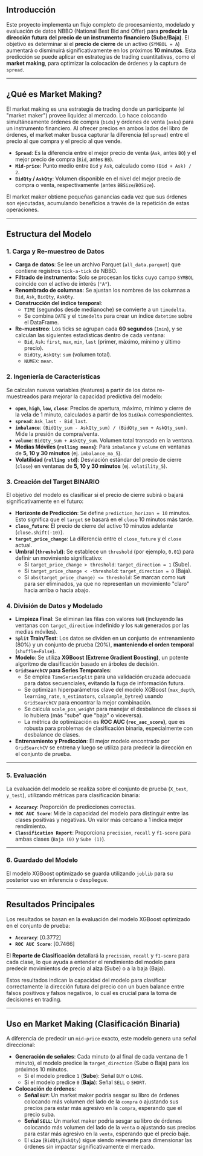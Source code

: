 
## Introducción

Este proyecto implementa un flujo completo de procesamiento, modelado y evaluación de datos NBBO (National Best Bid and Offer) para **predecir la dirección futura del precio de un instrumento financiero (Sube/Baja)**. El objetivo es determinar si el **precio de cierre** de un activo (`SYMBOL = A`) aumentará o disminuirá significativamente en los próximos **10 minutos**. Esta predicción se puede aplicar en estrategias de trading cuantitativas, como el **market making**, para optimizar la colocación de órdenes y la captura de `spread`.

---

## ¿Qué es Market Making?

El market making es una estrategia de trading donde un participante (el "market maker") provee liquidez al mercado. Lo hace colocando simultáneamente órdenes de compra (`bids`) y órdenes de venta (`asks`) para un instrumento financiero. Al ofrecer precios en ambos lados del libro de órdenes, el market maker busca capturar la diferencia (el `spread`) entre el precio al que compra y el precio al que vende.

* **`Spread`**: Es la diferencia entre el mejor precio de venta (`Ask`, antes `BO`) y el mejor precio de compra (`Bid`, antes `BB`).
* **`Mid-price`**: Punto medio entre `Bid` y `Ask`, calculado como `(Bid + Ask) / 2`.
* **`BidQty` / `AskQty`**: Volumen disponible en el nivel del mejor precio de compra o venta, respectivamente (antes `BBSize`/`BOSize`).

El market maker obtiene pequeñas ganancias cada vez que sus órdenes son ejecutadas, acumulando beneficios a través de la repetición de estas operaciones.

---

## Estructura del Modelo

### 1. Carga y Re-muestreo de Datos

* **Carga de datos**: Se lee un archivo Parquet (`all_data.parquet`) que contiene registros `tick-a-tick` de NBBO.
* **Filtrado de instrumento**: Solo se procesan los ticks cuyo campo `SYMBOL` coincide con el activo de interés (`"A"`).
* **Renombrado de columnas**: Se ajustan los nombres de las columnas a `Bid`, `Ask`, `BidQty`, `AskQty`.
* **Construcción del índice temporal**:
    * `TIME` (segundos desde medianoche) se convierte a un `timedelta`.
    * Se combina `DATE` y el `timedelta` para crear un índice `datetime` sobre el DataFrame.
* **Re-muestreo**: Los ticks se agrupan cada **60 segundos** (`1min`), y se calculan las siguientes estadísticas dentro de cada ventana:
    * `Bid`, `Ask`: `first`, `max`, `min`, `last` (primer, máximo, mínimo y último precio).
    * `BidQty`, `AskQty`: `sum` (volumen total).
    * `NUMEX`: `mean`.

### 2. Ingeniería de Características

Se calculan nuevas variables (features) a partir de los datos re-muestreados para mejorar la capacidad predictiva del modelo:

* **`open`, `high`, `low`, `close`**: Precios de apertura, máximo, mínimo y cierre de la vela de 1 minuto, calculados a partir de los `Bid`/`Ask` correspondientes.
* **`spread`**: `Ask_last - Bid_last`.
* **`imbalance`**: `(BidQty_sum - AskQty_sum) / (BidQty_sum + AskQty_sum)`. Mide la presión de compra/venta.
* **`volume`**: `BidQty_sum + AskQty_sum`. Volumen total transado en la ventana.
* **Medias Móviles (`rolling means`)**: Para `imbalance` y `volume` en ventanas de **5, 10 y 30 minutos** (ej. `imbalance_ma_5`).
* **Volatilidad (`rolling std`)**: Desviación estándar del precio de cierre (`close`) en ventanas de **5, 10 y 30 minutos** (ej. `volatility_5`).

### 3. Creación del Target BINARIO

El objetivo del modelo es clasificar si el precio de cierre subirá o bajará significativamente en el futuro:

* **Horizonte de Predicción**: Se define `prediction_horizon = 10` minutos. Esto significa que el `target` se basará en el `close` 10 minutos más tarde.
* **`close_future`**: El precio de cierre del activo 10 minutos adelante (`close.shift(-10)`).
* **`target_price_change`**: La diferencia entre el `close_future` y el `close` actual.
* **Umbral (`threshold`)**: Se establece un `threshold` (por ejemplo, `0.01`) para definir un movimiento significativo:
    * Si `target_price_change > threshold`: `target_direction = 1` (Sube).
    * Si `target_price_change < -threshold`: `target_direction = 0` (Baja).
    * Si `abs(target_price_change) <= threshold`: Se marcan como `NaN` para ser eliminados, ya que no representan un movimiento "claro" hacia arriba o hacia abajo.

### 4. División de Datos y Modelado

* **Limpieza Final**: Se eliminan las filas con valores `NaN` (incluyendo las ventanas con `target_direction` indefinido y los `NaN` generados por las medias móviles).
* **`Split` Train/Test**: Los datos se dividen en un conjunto de entrenamiento (80%) y un conjunto de prueba (20%), **manteniendo el orden temporal** (`shuffle=False`).
* **Modelo**: Se utiliza **XGBoost (Extreme Gradient Boosting)**, un potente algoritmo de clasificación basado en árboles de decisión.
* **`GridSearchCV` para Series Temporales**:
    * Se emplea `TimeSeriesSplit` para una validación cruzada adecuada para datos secuenciales, evitando la fuga de información futura.
    * Se optimizan hiperparámetros clave del modelo XGBoost (`max_depth`, `learning_rate`, `n_estimators`, `colsample_bytree`) usando `GridSearchCV` para encontrar la mejor combinación.
    * Se calcula `scale_pos_weight` para manejar el desbalance de clases si lo hubiera (más "sube" que "baja" o viceversa).
    * La métrica de optimización es **ROC AUC (`roc_auc_score`)**, que es robusta para problemas de clasificación binaria, especialmente con desbalance de clases.
* **Entrenamiento y Predicción**: El mejor modelo encontrado por `GridSearchCV` se entrena y luego se utiliza para predecir la dirección en el conjunto de prueba.

---

### 5. Evaluación

La evaluación del modelo se realiza sobre el conjunto de prueba (`X_test`, `y_test`), utilizando métricas para clasificación binaria:

* **`Accuracy`**: Proporción de predicciones correctas.
* **`ROC AUC Score`**: Mide la capacidad del modelo para distinguir entre las clases positivas y negativas. Un valor más cercano a 1 indica mejor rendimiento.
* **`Classification Report`**: Proporciona `precision`, `recall` y `f1-score` para ambas clases (`Baja (0)` y `Sube (1)`).

---

### 6. Guardado del Modelo

El modelo XGBoost optimizado se guarda utilizando `joblib` para su posterior uso en inferencia o despliegue.

---

## Resultados Principales

Los resultados se basan en la evaluación del modelo XGBoost optimizado en el conjunto de prueba:

* **`Accuracy`**: [0.3772]
* **`ROC AUC Score`**: [0.7466]

El **Reporte de Clasificación** detallará la `precisión`, `recall` y `f1-score` para cada clase, lo que ayuda a entender el rendimiento del modelo para predecir movimientos de precio al alza (Sube) o a la baja (Baja).

Estos resultados indican la capacidad del modelo para clasificar correctamente la dirección futura del precio con un buen balance entre falsos positivos y falsos negativos, lo cual es crucial para la toma de decisiones en trading.

---

## Uso en Market Making (Clasificación Binaria)

A diferencia de predecir un `mid-price` exacto, este modelo genera una señal direccional:

* **Generación de señales**: Cada minuto (o al final de cada ventana de 1 minuto), el modelo predice la `target_direction` (Sube o Baja) para los próximos 10 minutos.
    * Si el modelo predice `1` (**Sube**): Señal `BUY` o `LONG`.
    * Si el modelo predice `0` (**Baja**): Señal `SELL` o `SHORT`.
* **Colocación de órdenes**:
    * **Señal `BUY`**: Un market maker podría sesgar su libro de órdenes colocando más volumen del lado de la `compra` o ajustando sus precios para estar más agresivo en la `compra`, esperando que el precio suba.
    * **Señal `SELL`**: Un market maker podría sesgar su libro de órdenes colocando más volumen del lado de la `venta` o ajustando sus precios para estar más agresivo en la `venta`, esperando que el precio baje.
    * El **`size`** (`BidQty`/`AskQty`) sigue siendo relevante para dimensionar las órdenes sin impactar significativamente el mercado.
